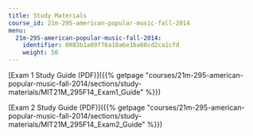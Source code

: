 ```yaml
---
title: Study Materials
course_id: 21m-295-american-popular-music-fall-2014
menu:
  21m-295-american-popular-music-fall-2014:
    identifier: 0083b1a09f76a18a6e1ba60cd2ca1cfd
    weight: 50
---
```

[Exam 1 Study Guide (PDF)]({{% getpage "courses/21m-295-american-popular-music-fall-2014/sections/study-materials/MIT21M_295F14_Exam1_Guide" %}})

[Exam 2 Study Guide (PDF)]({{% getpage "courses/21m-295-american-popular-music-fall-2014/sections/study-materials/MIT21M_295F14_Exam2_Guide" %}})